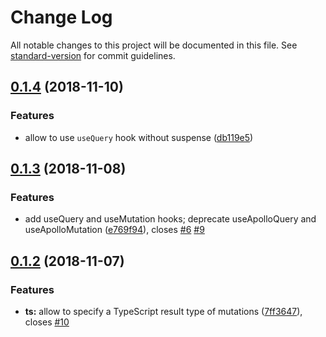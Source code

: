 # Change Log

All notable changes to this project will be documented in this file. See [standard-version](https://github.com/conventional-changelog/standard-version) for commit guidelines.

<a name="0.1.4"></a>
## [0.1.4](https://github.com/trojanowski/react-apollo-hooks/compare/v0.1.3...v0.1.4) (2018-11-10)


### Features

* allow to use `useQuery` hook without suspense ([db119e5](https://github.com/trojanowski/react-apollo-hooks/commit/db119e5))



<a name="0.1.3"></a>
## [0.1.3](https://github.com/trojanowski/react-apollo-hooks/compare/v0.1.2...v0.1.3) (2018-11-08)


### Features

* add useQuery and useMutation hooks; deprecate useApolloQuery and useApolloMutation ([e769f94](https://github.com/trojanowski/react-apollo-hooks/commit/e769f94)), closes [#6](https://github.com/trojanowski/react-apollo-hooks/issues/6) [#9](https://github.com/trojanowski/react-apollo-hooks/issues/9)



<a name="0.1.2"></a>
## [0.1.2](https://github.com/trojanowski/react-apollo-hooks/compare/v0.1.1...v0.1.2) (2018-11-07)


### Features

* **ts:** allow to specify a TypeScript result type of mutations ([7ff3647](https://github.com/trojanowski/react-apollo-hooks/commit/7ff3647)), closes [#10](https://github.com/trojanowski/react-apollo-hooks/issues/10)
